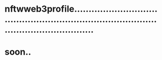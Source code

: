 # nftwweb3profile.................................................................................................................
# soon..
